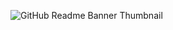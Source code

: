 ![GitHub Readme Banner Thumbnail](https://github.com/user-attachments/assets/325d169c-6790-444b-ab7d-787d50e9bfd3)
